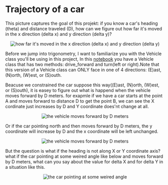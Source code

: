 # Trajectory of a car
This picture captures the goal of this projekt: if you know a car's heading (theta) and distance traveled (D), how can we figure out how far it's moved in the x direction (delta x) and y direction (delta y)?

<p align="center">
<img src="./img/1.jpg" alt=" how far it's moved in the x direction (delta x) and y direction (delta y)" />
<p align="center">

Before we jump into trigonometry, I want to familiarize you with the Vehicle class you'll be using in this project, In this [notebook]() you have a Vehicle class that has two methods: drive_forward and turn(left or right).Note that this version of a Vehicle class can ONLY face in one of 4 directions: (E)ast, (N)orth, (W)est, or (S)outh.

Beacuse we constrained the car suppose this way((E)ast, (N)orth, (W)est, or (S)outh), it is easey to figure out what is happend when the vehicle moves forward by D meters. for exapmle if we have a car starts at the point A and moves forward to distance D to get the point B, we can see the X cordinate just increases by D and Y coordinate does'nt change at all.

<p align="center">
<img src="./img/2.jpg" alt="the vehicle moves forward by D meters " />
<p align="center">
 
Or if the car pointing north and then moves forward by D meters, the y coordinate will increase by D and the x coordinate will be left unchanged.
<p align="center">
<img src="./img/3.jpg" alt="the vehicle moves forward by D meters" />
<p align="center">
 
But the question is what if the heading is not along X or Y coordinate axis? what if the car pointing at some weired angle like below and moves forward by D meters, what can you say about the value for delta X and for delta Y in a situation like this.

<p align="center">
<img src="./img/1.jpg" alt="the car pointing at some weired angle" />
<p align="center">
 

